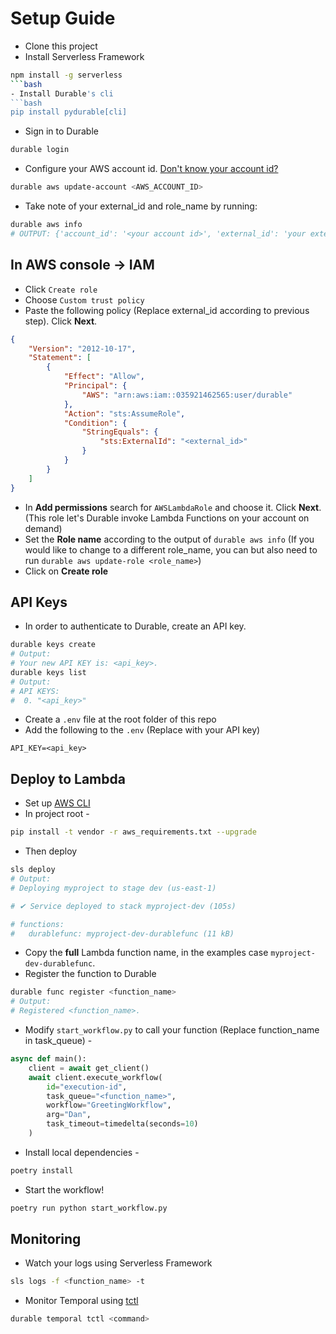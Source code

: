 # Setup Guide
- Clone this project
- Install Serverless Framework
```bash
npm install -g serverless
```bash
- Install Durable's cli
```bash
pip install pydurable[cli]
```
- Sign in to Durable
```bash
durable login
```
- Configure your AWS account id. [Don't know your account id?](https://docs.aws.amazon.com/IAM/latest/UserGuide/console_account-alias.html#ViewYourAWSId)
```bash
durable aws update-account <AWS_ACCOUNT_ID>
```
- Take note of your external_id and role_name by running:
```bash
durable aws info
# OUTPUT: {'account_id': '<your account id>', 'external_id': 'your external id', 'role_name': '<your role name>'}
```
## In AWS console &rarr; IAM
- Click `Create role`
- Choose `Custom trust policy`
- Paste the following policy (Replace external_id according to previous step). Click **Next**.
```json
{
    "Version": "2012-10-17",
    "Statement": [
        {
            "Effect": "Allow",
            "Principal": {
                "AWS": "arn:aws:iam::035921462565:user/durable"
            },
            "Action": "sts:AssumeRole",
            "Condition": {
                "StringEquals": {
                    "sts:ExternalId": "<external_id>"
                }
            }
        }
    ]
}
```
- In **Add permissions** search for `AWSLambdaRole` and choose it.  Click **Next**. (This role let's Durable invoke Lambda Functions on your account on demand)
- Set the **Role name** according to the output of `durable aws info` (If you would like to change to a different role_name, you can but also need to run `durable aws update-role <role_name>`)
- Click on **Create role**
## API Keys
- In order to authenticate to Durable, create an API key.
```bash
durable keys create
# Output:
# Your new API KEY is: <api_key>.
durable keys list
# Output:
# API KEYS:
#  0. "<api_key>"
```
- Create a `.env` file at the root folder of this repo
- Add the following to the `.env` (Replace with your API key)
```
API_KEY=<api_key>
```
## Deploy to Lambda
- Set up [AWS CLI](https://docs.aws.amazon.com/cli/latest/userguide/cli-chap-configure.html)
- In project root -
```bash
pip install -t vendor -r aws_requirements.txt --upgrade
```
- Then deploy
```bash
sls deploy
# Output:
# Deploying myproject to stage dev (us-east-1)

# ✔ Service deployed to stack myproject-dev (105s)

# functions:
#   durablefunc: myproject-dev-durablefunc (11 kB)
```
- Copy the **full** Lambda function name, in the examples case `myproject-dev-durablefunc`.
- Register the function to Durable
```bash
durable func register <function_name>
# Output:
# Registered <function_name>.
```
- Modify `start_workflow.py` to call your function (Replace function_name in task_queue) -
```python
async def main():
    client = await get_client()
    await client.execute_workflow(
        id="execution-id",
        task_queue="<function_name>",
        workflow="GreetingWorkflow",
        arg="Dan",
        task_timeout=timedelta(seconds=10)
    )
```
- Install local dependencies -
```bash
poetry install
```
- Start the workflow!
```bash
poetry run python start_workflow.py
```
## Monitoring
- Watch your logs using Serverless Framework
```bash
sls logs -f <function_name> -t
```
- Monitor Temporal using [tctl](https://docs.temporal.io/tctl-v1)
```bash
durable temporal tctl <command>
```